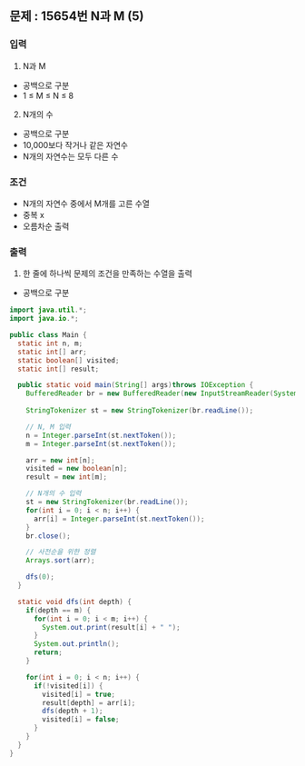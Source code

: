 ## 문제 : 15654번 N과 M (5)

### 입력 
1. N과 M 
- 공백으로 구분
- 1 ≤ M ≤ N ≤ 8
2. N개의 수 
- 공백으로 구분
- 10,000보다 작거나 같은 자연수
- N개의 자연수는 모두 다른 수 

### 조건
- N개의 자연수 중에서 M개를 고른 수열
- 중복 x
- 오름차순 출력 

### 출력
1. 한 줄에 하나씩 문제의 조건을 만족하는 수열을 출력
- 공백으로 구분 

```java
import java.util.*;
import java.io.*;

public class Main {
  static int n, m;
  static int[] arr;
  static boolean[] visited;
  static int[] result;

  public static void main(String[] args)throws IOException {
    BufferedReader br = new BufferedReader(new InputStreamReader(System.in));
    
    StringTokenizer st = new StringTokenizer(br.readLine());

    // N, M 입력 
    n = Integer.parseInt(st.nextToken());
    m = Integer.parseInt(st.nextToken());

    arr = new int[n];
    visited = new boolean[n];
    result = new int[m];

    // N개의 수 입력 
    st = new StringTokenizer(br.readLine());
    for(int i = 0; i < n; i++) {
      arr[i] = Integer.parseInt(st.nextToken());
    }
    br.close(); 

    // 사전순을 위한 정렬 
    Arrays.sort(arr); 

    dfs(0);
  }

  static void dfs(int depth) {
    if(depth == m) {
      for(int i = 0; i < m; i++) {
        System.out.print(result[i] + " ");
      }
      System.out.println();
      return;
    }

    for(int i = 0; i < n; i++) {
      if(!visited[i]) {
        visited[i] = true;
        result[depth] = arr[i];
        dfs(depth + 1);
        visited[i] = false;
      }
    }
  }
}

```